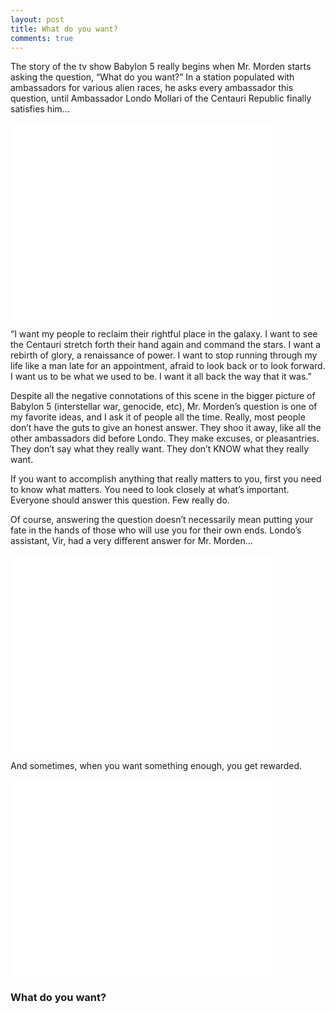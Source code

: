 ```yaml
---
layout: post
title: What do you want?
comments: true
---
```


The story of the tv show Babylon 5 really begins when Mr. Morden starts asking the question, “What do you want?” In a station populated with ambassadors for various alien races, he asks every ambassador this question, until Ambassador Londo Mollari of the Centauri Republic finally satisfies him…

<iframe width="420" height="315" src="//www.youtube.com/embed/MUYpUMaEI88" frameborder="0" allowfullscreen></iframe>

“I want my people to reclaim their rightful place in the galaxy. I want to see the Centauri stretch forth their hand again and command the stars. I want a rebirth of glory, a renaissance of power. I want to stop running through my life like a man late for an appointment, afraid to look back or to look forward. I want us to be what we used to be. I want it all back the way that it was.”

Despite all the negative connotations of this scene in the bigger picture of Babylon 5 (interstellar war, genocide, etc), Mr. Morden’s question is one of my favorite ideas, and I ask it of people all the time. Really, most people don’t have the guts to give an honest answer. They shoo it away, like all the other ambassadors did before Londo. They make excuses, or pleasantries. They don’t say what they really want. They don’t KNOW what they really want.

If you want to accomplish anything that really matters to you, first you need to know what matters. You need to look closely at what’s important. Everyone should answer this question. Few really do.

Of course, answering the question doesn’t necessarily mean putting your fate in the hands of those who will use you for their own ends. Londo’s assistant, Vir, had a very different answer for Mr. Morden…

<iframe width="420" height="315" src="//www.youtube.com/embed/S0n2vurSBIQ" frameborder="0" allowfullscreen></iframe>

And sometimes, when you want something enough, you get rewarded.

<iframe width="420" height="315" src="//www.youtube.com/embed/47DfQcHMYLY" frameborder="0" allowfullscreen></iframe>

### What do you want?
